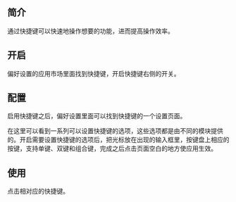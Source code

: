 简介
--

通过快捷键可以快速地操作想要的功能，进而提高操作效率。

开启
--

偏好设置的应用市场里面找到快捷键，开启快捷键右侧的开关。

配置
--

启用快捷键之后，偏好设置里面可以找到快捷键的一个设置页面。

在这里可以看到一系列可以设置快捷键的选项，这些选项都是由不同的模块提供的。开启需要设置快捷键的选项后，把光标放在出现的输入框里，按键盘上相应的按键，支持单键、双键和组合键，完成之后点击页面空白的地方使应用生效。

使用
--

点击相对应的快捷键。